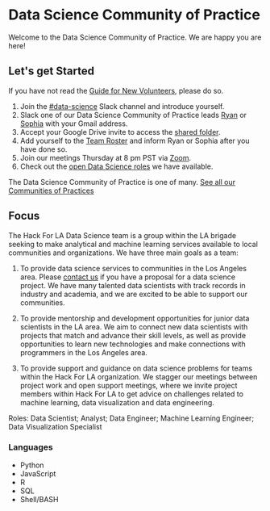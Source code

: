 # Data Science Community of Practice 

Welcome to the Data Science Community of Practice. We are happy you are here!

## Let's get Started

If you have not read the [Guide for New Volunteers](https://www.hackforla.org/getting-started), please do so.  

1. Join the [#data-science](https://hackforla.slack.com/archives/CGRATJCCF) Slack channel and introduce yourself.
1. Slack one of our Data Science Community of Practice leads [Ryan](https://hackforla.slack.com/team/UPB2FHJCX) or [Sophia](https://hackforla.slack.com/team/UN7V7L934) with your Gmail address.
1. Accept your Google Drive invite to access the [shared folder](https://drive.google.com/drive/u/0/folders/17VuPq--bK2RvBiAG87C0Vo1oM7nluuS7).
1. Add yourself to the [Team Roster](https://docs.google.com/spreadsheets/d/1QJltNh1gOybfebe-RkT-xS7m4OtxbuFfaJ4OujeA4h0/edit) and inform Ryan or Sophia after you have done so.
1. Join our meetings Thursday at 8 pm PST via [Zoom](https://us02web.zoom.us/j/81067015817?pwd=M3l6a0tQTWhLbnlTbEZNOWJ5UXN3QT09).
1. Check out the [open Data Science roles](https://github.com/hackforla/data-science/projects/2) we have available.

The Data Science Community of Practice is one of many.  [See all our Communities of Practices](https://github.com/hackforla/communities-of-practice/blob/main/README.md)


## Focus

The Hack For LA Data Science team is a group within the LA brigade seeking to make analytical and machine learning services available to local communities and organizations. We have three main goals as a team:

1. To provide data science services to communities in the Los Angeles area. Please [contact us](mailto:datascience@hackforla.org) if you have a proposal for a data science project. We have many talented data scientists with track records in industry and academia, and we are excited to be able to support our communities.

2. To provide mentorship and development opportunities for junior data scientists in the LA area. We aim to connect new data scientists with projects that match and advance their skill levels, as well as provide opportunities to learn new technologies and make connections with programmers in the Los Angeles area.

3. To provide support and guidance on data science problems for teams within the Hack For LA organization. We stagger our meetings between project work and open support meetings, where we invite project members within Hack For LA to get advice on challenges related to machine learning, data visualization and data engineering.

Roles: Data Scientist; Analyst; Data Engineer; Machine Learning Engineer; Data Visualization Specialist


### Languages
- Python
- JavaScript
- R
- SQL
- Shell/BASH
